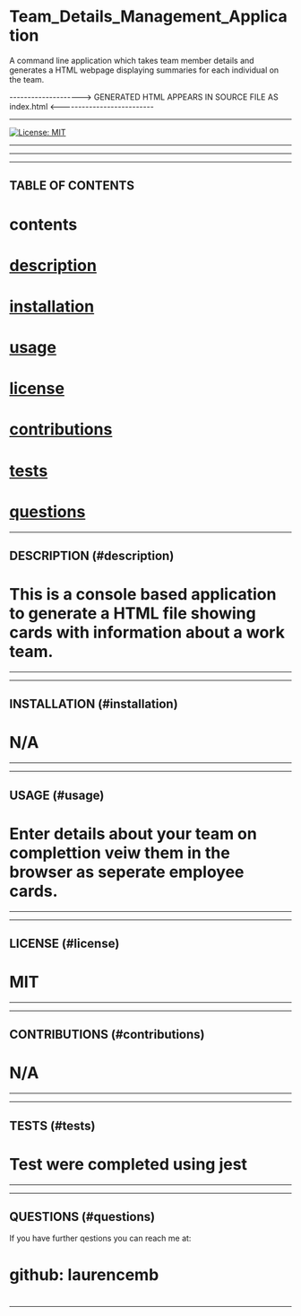 # Team_Details_Management_Application
A command line application which takes team member details and generates a HTML webpage displaying summaries  for each individual on the team.

--------------------> GENERATED HTML APPEARS IN SOURCE FILE AS index.html  <--------------------------

______________________________________________________________
[![License: MIT](https://img.shields.io/badge/License-MIT-yellow.svg)](https://opensource.org/licenses/MIT)
______________________________________________________________
______________________________________________________________
______________________________________________________________
TABLE OF CONTENTS
--------------------------------------------------------------
# contents 
# [description](#description)
# [installation](#installation)
# [usage](#usage)
# [license](#license)
# [contributions](#contributions)
# [tests](#tests)
# [questions](#questions)

______________________________________________________________
DESCRIPTION (#description)
--------------------------------------------------------------
# This is a console based application to generate a HTML file showing cards with information about a work team.
______________________________________________________________
______________________________________________________________
INSTALLATION (#installation)
--------------------------------------------------------------
# N/A
______________________________________________________________
______________________________________________________________
USAGE (#usage)
--------------------------------------------------------------
# Enter details about your team on complettion veiw them in the browser as seperate employee cards. 
______________________________________________________________
______________________________________________________________
LICENSE (#license)
--------------------------------------------------------------
# MIT
______________________________________________________________
______________________________________________________________
CONTRIBUTIONS (#contributions)
--------------------------------------------------------------
# N/A
______________________________________________________________
______________________________________________________________
TESTS (#tests)
--------------------------------------------------------------
# Test were completed using jest
______________________________________________________________
______________________________________________________________
QUESTIONS (#questions)
--------------------------------------------------------------
If you have further qestions you can reach me at:



# github: laurencemb
# 
# 
______________________________________________________________



  
